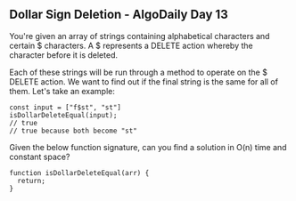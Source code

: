## Dollar Sign Deletion - AlgoDaily Day 13

You're given an array of strings containing alphabetical characters and certain $ characters. A $ represents a DELETE action whereby the character before it is deleted.

Each of these strings will be run through a method to operate on the \$ DELETE action. We want to find out if the final string is the same for all of them. Let's take an example:

```
const input = ["f$st", "st"]
isDollarDeleteEqual(input);
// true
// true because both become "st"
```

Given the below function signature, can you find a solution in O(n) time and constant space?

```
function isDollarDeleteEqual(arr) {
  return;
}
```
